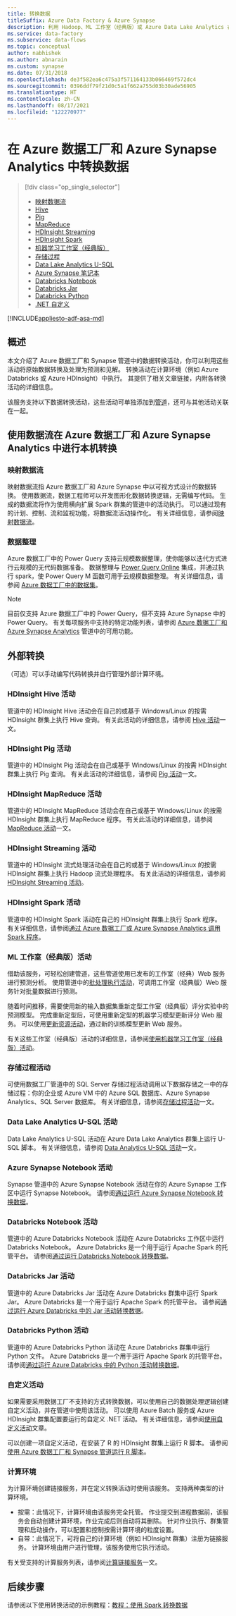 ```yaml
---
title: 转换数据
titleSuffix: Azure Data Factory & Azure Synapse
description: 利用 Hadoop、ML 工作室（经典版）或 Azure Data Lake Analytics 在 Azure 数据工厂或 Azure Synapse Analytics 中转换或处理数据。
ms.service: data-factory
ms.subservice: data-flows
ms.topic: conceptual
author: nabhishek
ms.author: abnarain
ms.custom: synapse
ms.date: 07/31/2018
ms.openlocfilehash: de3f582ea6c475a3f571164133b066469f572dc4
ms.sourcegitcommit: 0396ddf79f21d0c5a1f662a755d03b30ade56905
ms.translationtype: HT
ms.contentlocale: zh-CN
ms.lasthandoff: 08/17/2021
ms.locfileid: "122270977"
---
```

# <a name="transform-data-in-azure-data-factory-and-azure-synapse-analytics"></a>在 Azure 数据工厂和 Azure Synapse Analytics 中转换数据

> [!div class="op_single_selector"]
> * [映射数据流](data-flow-create.md)
> * [Hive](transform-data-using-hadoop-hive.md)  
> * [Pig](transform-data-using-hadoop-pig.md)  
> * [MapReduce](transform-data-using-hadoop-map-reduce.md)  
> * [HDInsight Streaming](transform-data-using-hadoop-streaming.md)
> * [HDInsight Spark](transform-data-using-spark.md)
> * [机器学习工作室（经典版）](transform-data-using-machine-learning.md) 
> * [存储过程](transform-data-using-stored-procedure.md)
> * [Data Lake Analytics U-SQL](transform-data-using-data-lake-analytics.md)
> * [Azure Synapse 笔记本](../synapse-analytics/synapse-notebook-activity.md)
> * [Databricks Notebook](transform-data-databricks-notebook.md)
> * [Databricks Jar](transform-data-databricks-jar.md)
> * [Databricks Python](transform-data-databricks-python.md)
> * [.NET 自定义](transform-data-using-dotnet-custom-activity.md)

[!INCLUDE[appliesto-adf-asa-md](includes/appliesto-adf-asa-md.md)]

## <a name="overview"></a>概述
本文介绍了 Azure 数据工厂和 Synapse 管道中的数据转换活动，你可以利用这些活动将原始数据转换及处理为预测和见解。 转换活动在计算环境（例如 Azure Databricks 或 Azure HDInsight）中执行。 其提供了相关文章链接，内附各转换活动的详细信息。

该服务支持以下数据转换活动，这些活动可单独添加到[管道](concepts-pipelines-activities.md)，还可与其他活动关联在一起。

## <a name="transform-natively-in-azure-data-factory-and-azure-synapse-analytics-with-data-flows"></a>使用数据流在 Azure 数据工厂和 Azure Synapse Analytics 中进行本机转换

### <a name="mapping-data-flows"></a>映射数据流

映射数据流指 Azure 数据工厂和 Azure Synapse 中以可视方式设计的数据转换。 使用数据流，数据工程师可以开发图形化数据转换逻辑，无需编写代码。 生成的数据流将作为使用横向扩展 Spark 群集的管道中的活动执行。 可以通过现有的计划、控制、流和监视功能，将数据流活动操作化。 有关详细信息，请参阅[映射数据流](concepts-data-flow-overview.md)。

### <a name="data-wrangling"></a>数据整理

Azure 数据工厂中的 Power Query 支持云规模数据整理，使你能够以迭代方式进行云规模的无代码数据准备。 数据整理与 [Power Query Online](/power-query/) 集成，并通过执行 spark，使 Power Query M 函数可用于云规模数据整理。 有关详细信息，请参阅 [Azure 数据工厂中的数据集](wrangling-overview.md)。

> [!NOTE]
> 目前仅支持 Azure 数据工厂中的 Power Query，但不支持 Azure Synapse 中的 Power Query。  有关每项服务中支持的特定功能列表，请参阅 [Azure 数据工厂和 Azure Synapse Analytics](../synapse-analytics/data-integration/concepts-data-factory-differences.md) 管道中的可用功能。

## <a name="external-transformations"></a>外部转换

（可选）可以手动编写代码转换并自行管理外部计算环境。

### <a name="hdinsight-hive-activity"></a>HDInsight Hive 活动
管道中的 HDInsight Hive 活动会在自己的或基于 Windows/Linux 的按需 HDInsight 群集上执行 Hive 查询。 有关此活动的详细信息，请参阅 [Hive 活动](transform-data-using-hadoop-hive.md)一文。 

### <a name="hdinsight-pig-activity"></a>HDInsight Pig 活动
管道中的 HDInsight Pig 活动会在自己或基于 Windows/Linux 的按需 HDInsight 群集上执行 Pig 查询。 有关此活动的详细信息，请参阅 [Pig 活动](transform-data-using-hadoop-pig.md)一文。 

### <a name="hdinsight-mapreduce-activity"></a>HDInsight MapReduce 活动
管道中的 HDInsight MapReduce 活动会在自己或基于 Windows/Linux 的按需 HDInsight 群集上执行 MapReduce 程序。 有关此活动的详细信息，请参阅 [MapReduce 活动](transform-data-using-hadoop-map-reduce.md)一文。

### <a name="hdinsight-streaming-activity"></a>HDInsight Streaming 活动
管道中的 HDInsight 流式处理活动会在自己的或基于 Windows/Linux 的按需 HDInsight 群集上执行 Hadoop 流式处理程序。 有关此活动的详细信息，请参阅 [HDInsight Streaming 活动](transform-data-using-hadoop-streaming.md)。

### <a name="hdinsight-spark-activity"></a>HDInsight Spark 活动
管道中的 HDInsight Spark 活动在自己的 HDInsight 群集上执行 Spark 程序。 有关详细信息，请参阅[通过 Azure 数据工厂或 Azure Synapse Analytics 调用 Spark 程序](transform-data-using-spark.md)。 

### <a name="ml-studio-classic-activities"></a>ML 工作室（经典版）活动
借助该服务，可轻松创建管道，这些管道使用已发布的工作室（经典）Web 服务进行预测分析。 使用管道中的[批处理执行活动](transform-data-using-machine-learning.md)，可调用工作室（经典版）Web 服务针对批量数据进行预测。

随着时间推移，需要使用新的输入数据集重新定型工作室（经典版）评分实验中的预测模型。 完成重新定型后，可使用重新定型的机器学习模型更新评分 Web 服务。 可以使用[更新资源活动](update-machine-learning-models.md)，通过新的训练模型更新 Web 服务。  

有关这些工作室（经典版）活动的详细信息，请参阅[使用机器学习工作室（经典版）活动](transform-data-using-machine-learning.md)。 

### <a name="stored-procedure-activity"></a>存储过程活动
可使用数据工厂管道中的 SQL Server 存储过程活动调用以下数据存储之一中的存储过程：你的企业或 Azure VM 中的 Azure SQL 数据库、Azure Synapse Analytics、SQL Server 数据库。 有关详细信息，请参阅[存储过程活动](transform-data-using-stored-procedure.md)一文。  

### <a name="data-lake-analytics-u-sql-activity"></a>Data Lake Analytics U-SQL 活动
Data Lake Analytics U-SQL 活动在 Azure Data Lake Analytics 群集上运行 U-SQL 脚本。 有关详细信息，请参阅 [Data Analytics U-SQL 活动](transform-data-using-data-lake-analytics.md)一文。 

### <a name="azure-synapse-notebook-activity"></a>Azure Synapse Notebook 活动 

Synapse 管道中的 Azure Synapse Notebook 活动在你的 Azure Synapse 工作区中运行 Synapse Notebook。 请参阅[通过运行 Azure Synapse Notebook 转换数据](../synapse-analytics/synapse-notebook-activity.md)。

### <a name="databricks-notebook-activity"></a>Databricks Notebook 活动

管道中的 Azure Databricks Notebook 活动在 Azure Databricks 工作区中运行 Databricks Notebook。 Azure Databricks 是一个用于运行 Apache Spark 的托管平台。 请参阅[通过运行 Databricks Notebook 转换数据](transform-data-databricks-notebook.md)。

### <a name="databricks-jar-activity"></a>Databricks Jar 活动

管道中的 Azure Databricks Jar 活动在 Azure Databricks 群集中运行 Spark Jar。 Azure Databricks 是一个用于运行 Apache Spark 的托管平台。 请参阅[通过运行 Azure Databricks 中的 Jar 活动转换数据](transform-data-databricks-jar.md)。

### <a name="databricks-python-activity"></a>Databricks Python 活动

管道中的 Azure Databricks Python 活动在 Azure Databricks 群集中运行 Python 文件。 Azure Databricks 是一个用于运行 Apache Spark 的托管平台。 请参阅[通过运行 Azure Databricks 中的 Python 活动转换数据](transform-data-databricks-python.md)。

### <a name="custom-activity"></a>自定义活动
如果需要采用数据工厂不支持的方式转换数据，可以使用自己的数据处理逻辑创建自定义活动，并在管道中使用该活动。 可以使用 Azure Batch 服务或 Azure HDInsight 群集配置要运行的自定义 .NET 活动。 有关详细信息，请参阅[使用自定义活动](transform-data-using-dotnet-custom-activity.md)文章。 

可以创建一项自定义活动，在安装了 R 的 HDInsight 群集上运行 R 脚本。 请参阅[使用 Azure 数据工厂和 Synapse 管道运行 R 脚本](https://github.com/Azure/Azure-DataFactory/tree/master/SamplesV1/RunRScriptUsingADFSample)。 

### <a name="compute-environments"></a>计算环境
为计算环境创建链接服务，并在定义转换活动时使用该服务。 支持两种类型的计算环境。 

- 按需：此情况下，计算环境由该服务完全托管。 作业提交到进程数据前，该服务会自动创建计算环境，作业完成后则自动将其删除。 针对作业执行、群集管理和启动操作，可以配置和控制按需计算环境的粒度设置。 
- 自带：此情况下，可将自己的计算环境（例如 HDInsight 群集）注册为链接服务。 计算环境由用户进行管理，该服务使用它执行活动。 

有关受支持的计算服务列表，请参阅[计算链接服务](compute-linked-services.md)一文。 

## <a name="next-steps"></a>后续步骤
请参阅以下使用转换活动的示例教程：[教程：使用 Spark 转换数据](tutorial-transform-data-spark-powershell.md)
